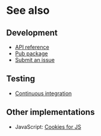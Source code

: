 # See also

## Development
- [API reference](https://pub.dev/documentation/biscuits)
- [Pub package](https://pub.dev/packages/biscuits)
- [Submit an issue](https://github.com/cedx/biscuits.dart/issues)

## Testing
- [Continuous integration](https://github.com/cedx/biscuits.dart/actions)

## Other implementations
- JavaScript: [Cookies for JS](https://dev.belin.io/cookies.js)
